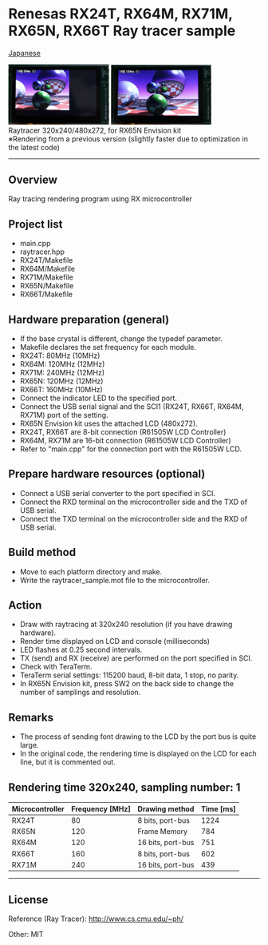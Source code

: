 Renesas RX24T, RX64M, RX71M, RX65N, RX66T Ray tracer sample
=========
   
[Japanese](READMEja.md)
   
<img src="../docs/RX65N_raytrace1.jpg" width="40%"> <img src="../docs/RX65N_raytrace2.jpg" width="40%">   
Raytracer 320x240/480x272, for RX65N Envision kit   
※Rendering from a previous version (slightly faster due to optimization in the latest code)
   
---
   
## Overview
Ray tracing rendering program using RX microcontroller
   
## Project list
- main.cpp
- raytracer.hpp
- RX24T/Makefile
- RX64M/Makefile
- RX71M/Makefile
- RX65N/Makefile
- RX66T/Makefile
   
## Hardware preparation (general)
- If the base crystal is different, change the typedef parameter.
- Makefile declares the set frequency for each module.
- RX24T:  80MHz (10MHz)
- RX64M: 120MHz (12MHz)
- RX71M: 240MHz (12MHz)
- RX65N: 120MHz (12MHz)
- RX66T: 160MHz (10MHz)
- Connect the indicator LED to the specified port.
- Connect the USB serial signal and the SCI1 (RX24T, RX66T, RX64M, RX71M) port of the setting.
- RX65N Envision kit uses the attached LCD (480x272).
- RX24T, RX66T are 8-bit connection (R61505W LCD Controller)
- RX64M, RX71M are 16-bit connection (R61505W LCD Controller)
- Refer to "main.cpp" for the connection port with the R61505W LCD.
   
## Prepare hardware resources (optional)
- Connect a USB serial converter to the port specified in SCI.
- Connect the RXD terminal on the microcontroller side and the TXD of USB serial.
- Connect the TXD terminal on the microcontroller side and the RXD of USB serial.
   
## Build method
- Move to each platform directory and make.
- Write the raytracer_sample.mot file to the microcontroller.
   
## Action
- Draw with raytracing at 320x240 resolution (if you have drawing hardware).
- Render time displayed on LCD and console (milliseconds)
- LED flashes at 0.25 second intervals.
- TX (send) and RX (receive) are performed on the port specified in SCI.
- Check with TeraTerm.
- TeraTerm serial settings: 115200 baud, 8-bit data, 1 stop, no parity.
- In RX65N Envision kit, press SW2 on the back side to change the number of samplings and resolution.
   
## Remarks
   
- The process of sending font drawing to the LCD by the port bus is quite large.
- In the original code, the rendering time is displayed on the LCD for each line, but it is commented out.
   
## Rendering time 320x240, sampling number: 1
   
|Microcontroller  |Frequency [MHz]|Drawing method         |Time [ms]   |
|----------|------------|-----------------|------------|
|RX24T     |80          |8 bits, port-bus |1224        |
|RX65N     |120         |Frame Memory     |784         |
|RX64M     |120         |16 bits, port-bus|751         |
|RX66T     |160         |8 bits, port-bus |602         |
|RX71M     |240         |16 bits, port-bus|439         |
   
---
   
License
---

Reference (Ray Tracer): http://www.cs.cmu.edu/~ph/

Other: MIT
